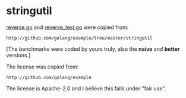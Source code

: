 # stringutil

[reverse.go](reverse.go) and [reverse_test.go](reverse_test.go) were copied from:

    http://github.com/golang/example/tree/master/stringutil

[The benchmarks were coded by yours truly, also the __naive__ and __better__ versions.]

The license was copied from:

    http://github.com/golang/example

The license is Apache-2.0 and I believe this falls under "fair use".
